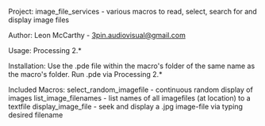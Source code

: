 Project: 
image_file_services - various macros to read, select, search for and display image files

Author: 
Leon McCarthy - 3pin.audiovisual@gmail.com

Usage: 
Processing 2.*

Installation: 
Use the .pde file within the macro's folder of the same name as the macro's folder.
Run .pde via Processing 2.*

Included Macros: 
select_random_imagefile - continuous random display of images
list_image_filenames - list names of all imagefiles (at location) to a textfile
display_image_file - seek and display a .jpg image-file via typing desired filename



